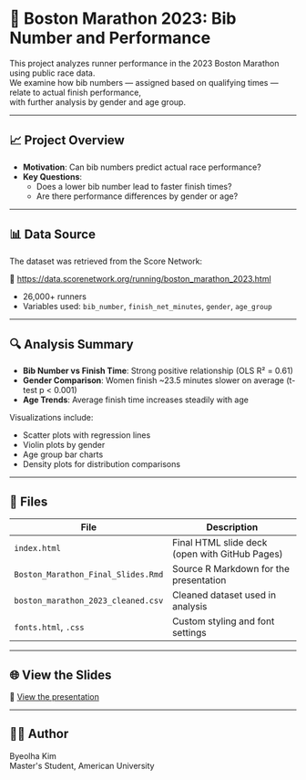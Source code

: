 # 🏃 Boston Marathon 2023: Bib Number and Performance

This project analyzes runner performance in the 2023 Boston Marathon using public race data.  
We examine how bib numbers — assigned based on qualifying times — relate to actual finish performance,  
with further analysis by gender and age group.

---

## 📈 Project Overview

- **Motivation**: Can bib numbers predict actual race performance?
- **Key Questions**:
  - Does a lower bib number lead to faster finish times?
  - Are there performance differences by gender or age?

---

## 📊 Data Source

The dataset was retrieved from the Score Network:

🔗 https://data.scorenetwork.org/running/boston_marathon_2023.html

- 26,000+ runners
- Variables used: `bib_number`, `finish_net_minutes`, `gender`, `age_group`

---

## 🔍 Analysis Summary

- **Bib Number vs Finish Time**: Strong positive relationship (OLS R² = 0.61)
- **Gender Comparison**: Women finish ~23.5 minutes slower on average (t-test p < 0.001)
- **Age Trends**: Average finish time increases steadily with age

Visualizations include:
- Scatter plots with regression lines
- Violin plots by gender
- Age group bar charts
- Density plots for distribution comparisons

---

## 📂 Files

| File | Description |
|------|-------------|
| `index.html` | Final HTML slide deck (open with GitHub Pages) |
| `Boston_Marathon_Final_Slides.Rmd` | Source R Markdown for the presentation |
| `boston_marathon_2023_cleaned.csv` | Cleaned dataset used in analysis |
| `fonts.html`, `.css` | Custom styling and font settings |

---

## 🌐 View the Slides

🔗 [View the presentation](https://bk4098a.github.io/boston-marathon-presentation/)

---

## 👩‍💻 Author

Byeolha Kim  
Master's Student, American University  
